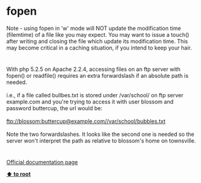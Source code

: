 # fopen




<div class="phpcode"><span class="html">
Note - using fopen in &apos;w&apos; mode will NOT update the modification time (filemtime) of a file like you may expect. You may want to issue a touch() after writing and closing the file which update its modification time. This may become critical in a caching situation, if you intend to keep your hair.</span>
</div>
  

#


<div class="phpcode"><span class="html">
With php 5.2.5 on Apache 2.2.4, accessing files on an ftp server with fopen() or readfile() requires an extra forwardslash if an absolute path is needed.
<br>
<br>i.e., if a file called bullbes.txt is stored under /var/school/ on ftp server example.com and you&apos;re trying to access it with user blossom and password buttercup, the url would be:
<br>
<br><a href="ftp://blossom:buttercup@example.com//var/school/bubbles.txt" rel="nofollow" target="_blank">ftp://blossom:buttercup@example.com//var/school/bubbles.txt</a>
<br>
<br>Note the two forwardslashes. It looks like the second one is needed so the server won&apos;t interpret the path as relative to blossom&apos;s home on townsville.</span>
</div>
  

#

[Official documentation page](https://www.php.net/manual/en/function.fopen.php)

**[⬆ to root](/)**